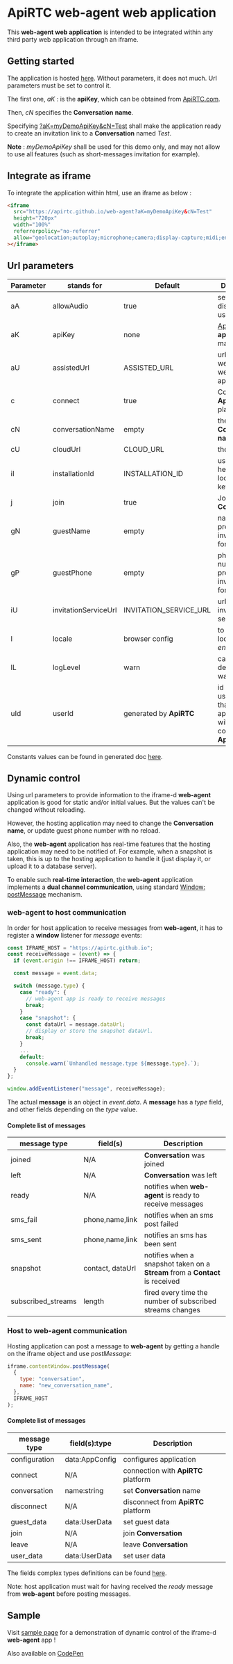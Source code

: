 # ApiRTC web-agent web application

This **web-agent web application** is intended to be integrated within any third party web application through an iframe.

## Getting started

The application is hosted [here](https://apirtc.github.io/web-agent/). Without parameters, it does not much. Url parameters must be set to control it.

The first one, _aK_ : is the **apiKey**, which can be obtained from [ApiRTC.com](https://apirtc.com).

Then, _cN_ specifies the **Conversation** **name**.

Specifying [?aK=myDemoApiKey&cN=Test](https://apirtc.github.io/web-agent?aK=myDemoApiKey&cN=Test) shall make the application ready to create an invitation link to a **Conversation** named _Test_.

**Note** : _myDemoApiKey_ shall be used for this demo only, and may not allow to use all features (such as short-messages invitation for example).

## Integrate as iframe

To integrate the application within html, use an iframe as below :

```html
<iframe
  src="https://apirtc.github.io/web-agent?aK=myDemoApiKey&cN=Test"
  height="720px"
  width="100%"
  referrerpolicy="no-referrer"
  allow="geolocation;autoplay;microphone;camera;display-capture;midi;encrypted-media;clipboard-write;"
></iframe>
```

## Url parameters

| Parameter | stands for           | Default                 | Description                                                                   |
| --------- | -------------------- | ----------------------- | ----------------------------------------------------------------------------- |
| aA        | allowAudio           | true                    | set to false to disable audio usage                                           |
| aK        | apiKey               | none                    | [ApiRTC](https://apirtc.com) **apiKey**, mandatory                            |
| aU        | assistedUrl          | ASSISTED_URL            | url of the web-assisted web application                                       |
| c         | connect              | true                    | Connect with **ApiRTC** platform                                              |
| cN        | conversationName     | empty                   | the **ApiRTC** **Conversation** **name**                                      |
| cU        | cloudUrl             | CLOUD_URL               | the cloud url                                                                 |
| iI        | installationId       | INSTALLATION_ID         | used a header for local-storage keys                                          |
| j         | join                 | true                    | Join the **Conversation**                                                     |
| gN        | guestName            | empty                   | name to be pre-set in the invitation form                                     |
| gP        | guestPhone           | empty                   | phone number to be pre-set in the invitation form                             |
| iU        | invitationServiceUrl | INVITATION_SERVICE_URL  | url of the invitation service                                                 |
| l         | locale               | browser config          | to force locale to _fr_ or _en_                                               |
| lL        | logLevel             | warn                    | can be debug, info, warn, error                                               |
| uId       | userId               | generated by **ApiRTC** | id of the user-agent that the application will use to connect with **ApiRTC** |

Constants values can be found in generated doc [here](https://apirtc.github.io/web-agent/doc/modules/public_constants.html).

## Dynamic control

Using url parameters to provide information to the iframe-d **web-agent** application is good for static and/or initial values. But the values can't be changed without reloading.

However, the hosting application may need to change the **Conversation** **name**, or update guest phone number with no reload.

Also, the **web-agent** application has real-time features that the hosting application may need to be notified of. For example, when a snapshot is taken, this is up to the hosting application to handle it (just display it, or upload it to a database server).

To enable such **real-time interaction**, the **web-agent** application implements a **dual channel communication**, using standard [Window: postMessage](https://developer.mozilla.org/en-US/docs/Web/API/Window/postMessage) mechanism.

### web-agent to host communication

In order for host application to receive messages from **web-agent**, it has to register a **window** listener for _message_ events:

```js
const IFRAME_HOST = "https://apirtc.github.io";
const receiveMessage = (event) => {
  if (event.origin !== IFRAME_HOST) return;

  const message = event.data;

  switch (message.type) {
    case "ready": {
      // web-agent app is ready to receive messages
      break;
    }
    case "snapshot": {
      const dataUrl = message.dataUrl;
      // display or store the snapshot dataUrl.
      break;
    }
    ...
    default:
      console.warn(`Unhandled message.type ${message.type}.`);
  }
};

window.addEventListener("message", receiveMessage);
```

The actual **message** is an object in _event.data_. A **message** has a _type_ field, and other fields depending on the _type_ value.

#### Complete list of messages

| message type       | field(s)         | Description                                                                   |
| ------------------ | ---------------- | ----------------------------------------------------------------------------- |
| joined             | N/A              | **Conversation** was joined                                                   |
| left               | N/A              | **Conversation** was left                                                     |
| ready              | N/A              | notifies when **web-agent** is ready to receive messages                      |
| sms_fail           | phone,name,link  | notifies when an sms post failed                                              |
| sms_sent           | phone,name,link  | notifies an sms has been sent                                                 |
| snapshot           | contact, dataUrl | notifies when a snapshot taken on a **Stream** from a **Contact** is received |
| subscribed_streams | length           | fired every time the number of subscribed streams changes                     |

### Host to web-agent communication

Hosting application can post a message to **web-agent** by getting a handle on the iframe object and use _postMessage_:

```js
iframe.contentWindow.postMessage(
  {
    type: "conversation",
    name: "new_conversation_name",
  },
  IFRAME_HOST
);
```

#### Complete list of messages

| message type  | field(s):type  | Description                         |
| ------------- | -------------- | ----------------------------------- |
| configuration | data:AppConfig | configures application              |
| connect       | N/A            | connection with **ApiRTC** platform |
| conversation  | name:string    | set **Conversation** name           |
| disconnect    | N/A            | disconnect from **ApiRTC** platform |
| guest_data    | data:UserData  | set guest data                      |
| join          | N/A            | join **Conversation**               |
| leave         | N/A            | leave **Conversation**              |
| user_data     | data:UserData  | set user data                       |

The fields complex types definitions can be found [here](https://apirtc.github.io/web-agent/doc/modules/types.html).

Note: host application must wait for having received the _ready_ message from **web-agent** before posting messages.

## Sample

Visit [sample page](https://apirtc.github.io/web-agent/sample.html) for a demonstration of dynamic control of the iframe-d **web-agent** app !

Also available on [CodePen](https://codepen.io/kmoyse/pen/wvRYdLG)
